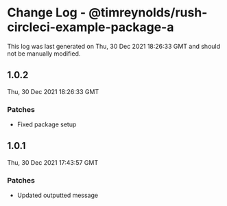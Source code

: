 # Change Log - @timreynolds/rush-circleci-example-package-a

This log was last generated on Thu, 30 Dec 2021 18:26:33 GMT and should not be manually modified.

## 1.0.2
Thu, 30 Dec 2021 18:26:33 GMT

### Patches

- Fixed package setup 

## 1.0.1
Thu, 30 Dec 2021 17:43:57 GMT

### Patches

- Updated outputted message 

